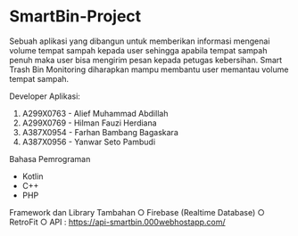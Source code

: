 # SmartBin-Project
Sebuah aplikasi yang dibangun untuk memberikan informasi mengenai volume tempat sampah kepada user sehingga apabila tempat sampah penuh maka user bisa mengirim pesan kepada petugas kebersihan. Smart Trash Bin Monitoring diharapkan mampu membantu user memantau volume tempat sampah.

Developer Aplikasi:
1. A299X0763 - Alief Muhammad Abdillah
2. A299X0769 - Hilman Fauzi Herdiana
3. A387X0954 - Farhan Bambang Bagaskara
4. A387X0956 - Yanwar Seto Pambudi

Bahasa Pemrograman
- Kotlin
- C++
- PHP

Framework dan Library Tambahan
○ Firebase (Realtime Database)
○ RetroFit
○ API : https://api-smartbin.000webhostapp.com/

